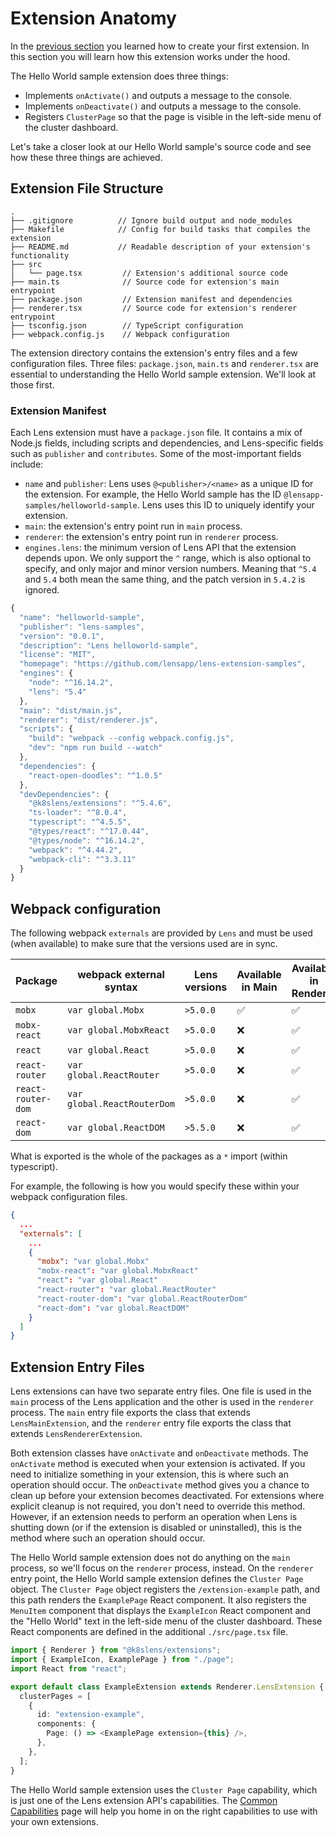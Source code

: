 # Extension Anatomy

In the [previous section](your-first-extension.md) you learned how to create your first extension.
In this section you will learn how this extension works under the hood.

The Hello World sample extension does three things:

- Implements `onActivate()` and outputs a message to the console.
- Implements `onDeactivate()` and outputs a message to the console.
- Registers `ClusterPage` so that the page is visible in the left-side menu of the cluster dashboard.

Let's take a closer look at our Hello World sample's source code and see how these three things are achieved.

## Extension File Structure

```
.
├── .gitignore          // Ignore build output and node_modules
├── Makefile            // Config for build tasks that compiles the extension
├── README.md           // Readable description of your extension's functionality
├── src
│   └── page.tsx         // Extension's additional source code
├── main.ts              // Source code for extension's main entrypoint
├── package.json         // Extension manifest and dependencies
├── renderer.tsx         // Source code for extension's renderer entrypoint
├── tsconfig.json        // TypeScript configuration
├── webpack.config.js    // Webpack configuration
```

The extension directory contains the extension's entry files and a few configuration files.
Three files: `package.json`, `main.ts` and `renderer.tsx` are essential to understanding the Hello World sample extension.
We'll look at those first.

### Extension Manifest

Each Lens extension must have a `package.json` file.
It contains a mix of Node.js fields, including scripts and dependencies, and Lens-specific fields such as `publisher` and `contributes`.
Some of the most-important fields include:

- `name` and `publisher`: Lens uses `@<publisher>/<name>` as a unique ID for the extension.
  For example, the Hello World sample has the ID `@lensapp-samples/helloworld-sample`.
  Lens uses this ID to uniquely identify your extension.
- `main`: the extension's entry point run in `main` process.
- `renderer`: the extension's entry point run in `renderer` process.
- `engines.lens`: the minimum version of Lens API that the extension depends upon.
  We only support the `^` range, which is also optional to specify, and only major and minor version numbers.
  Meaning that `^5.4` and `5.4` both mean the same thing, and the patch version in `5.4.2` is ignored.

```javascript
{
  "name": "helloworld-sample",
  "publisher": "lens-samples",
  "version": "0.0.1",
  "description": "Lens helloworld-sample",
  "license": "MIT",
  "homepage": "https://github.com/lensapp/lens-extension-samples",
  "engines": {
    "node": "^16.14.2",
    "lens": "5.4"
  },
  "main": "dist/main.js",
  "renderer": "dist/renderer.js",
  "scripts": {
    "build": "webpack --config webpack.config.js",
    "dev": "npm run build --watch"
  },
  "dependencies": {
    "react-open-doodles": "^1.0.5"
  },
  "devDependencies": {
    "@k8slens/extensions": "^5.4.6",
    "ts-loader": "^8.0.4",
    "typescript": "^4.5.5",
    "@types/react": "^17.0.44",
    "@types/node": "^16.14.2",
    "webpack": "^4.44.2",
    "webpack-cli": "^3.3.11"
  }
}
```

## Webpack configuration

The following webpack `externals` are provided by `Lens` and must be used (when available) to make sure that the versions used are in sync.

| Package            | webpack external syntax     | Lens versions | Available in Main | Available in Renderer |
| ------------------ | --------------------------- | ------------- | ----------------- | --------------------- |
| `mobx`             | `var global.Mobx`           | `>5.0.0`      | ✅                | ✅                    |
| `mobx-react`       | `var global.MobxReact`      | `>5.0.0`      | ❌                | ✅                    |
| `react`            | `var global.React`          | `>5.0.0`      | ❌                | ✅                    |
| `react-router`     | `var global.ReactRouter`    | `>5.0.0`      | ❌                | ✅                    |
| `react-router-dom` | `var global.ReactRouterDom` | `>5.0.0`      | ❌                | ✅                    |
| `react-dom`        | `var global.ReactDOM`       | `>5.5.0`      | ❌                | ✅                    |

What is exported is the whole of the packages as a `*` import (within typescript).

For example, the following is how you would specify these within your webpack configuration files.

```json
{
  ...
  "externals": [
    ...
    {
      "mobx": "var global.Mobx"
      "mobx-react": "var global.MobxReact"
      "react": "var global.React"
      "react-router": "var global.ReactRouter"
      "react-router-dom": "var global.ReactRouterDom"
      "react-dom": "var global.ReactDOM"
    }
  ]
}
```

## Extension Entry Files

Lens extensions can have two separate entry files.
One file is used in the `main` process of the Lens application and the other is used in the `renderer` process.
The `main` entry file exports the class that extends `LensMainExtension`, and the `renderer` entry file exports the class that extends `LensRendererExtension`.

Both extension classes have `onActivate` and `onDeactivate` methods.
The `onActivate` method is executed when your extension is activated.
If you need to initialize something in your extension, this is where such an operation should occur.
The `onDeactivate` method gives you a chance to clean up before your extension becomes deactivated.
For extensions where explicit cleanup is not required, you don't need to override this method.
However, if an extension needs to perform an operation when Lens is shutting down (or if the extension is disabled or uninstalled), this is the method where such an operation should occur.

The Hello World sample extension does not do anything on the `main` process, so we'll focus on the `renderer` process, instead.
On the `renderer` entry point, the Hello World sample extension defines the `Cluster Page` object.
The `Cluster Page` object registers the `/extension-example` path, and this path renders the `ExamplePage` React component.
It also registers the `MenuItem` component that displays the `ExampleIcon` React component and the "Hello World" text in the left-side menu of the cluster dashboard.
These React components are defined in the additional `./src/page.tsx` file.

```typescript
import { Renderer } from "@k8slens/extensions";
import { ExampleIcon, ExamplePage } from "./page";
import React from "react";

export default class ExampleExtension extends Renderer.LensExtension {
  clusterPages = [
    {
      id: "extension-example",
      components: {
        Page: () => <ExamplePage extension={this} />,
      },
    },
  ];
}
```

The Hello World sample extension uses the `Cluster Page` capability, which is just one of the Lens extension API's capabilities.
The [Common Capabilities](../capabilities/common-capabilities.md) page will help you home in on the right capabilities to use with your own extensions.
